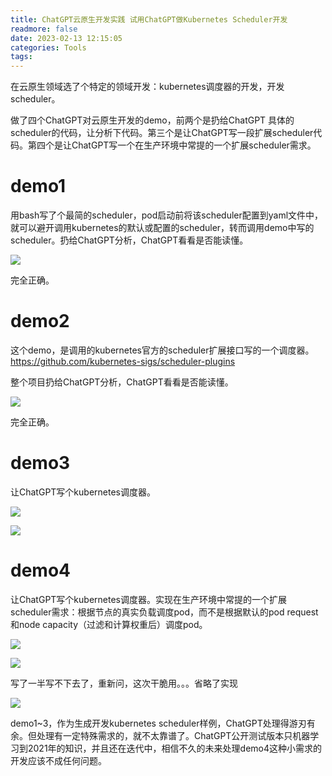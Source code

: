```yaml
---
title: ChatGPT云原生开发实践 试用ChatGPT做Kubernetes Scheduler开发
readmore: false
date: 2023-02-13 12:15:05
categories: Tools
tags:
---
```


在云原生领域选了个特定的领域开发：kubernetes调度器的开发，开发scheduler。

做了四个ChatGPT对云原生开发的demo，前两个是扔给ChatGPT 具体的scheduler的代码，让分析下代码。第三个是让ChatGPT写一段扩展scheduler代码。第四个是让ChatGPT写一个在生产环境中常提的一个扩展scheduler需求。

# demo1

用bash写了个最简的scheduler，pod启动前将该scheduler配置到yaml文件中，就可以避开调用kubernetes的默认或配置的scheduler，转而调用demo中写的scheduler。扔给ChatGPT分析，ChatGPT看看是否能读懂。

![](/images/chatgpt-scheduler/2023-02-13-11-29-04.png)

完全正确。

# demo2

这个demo，是调用的kubernetes官方的scheduler扩展接口写的一个调度器。 https://github.com/kubernetes-sigs/scheduler-plugins

整个项目扔给ChatGPT分析，ChatGPT看看是否能读懂。

![](/images/chatgpt-scheduler/2023-02-13-11-59-44.png)

完全正确。

# demo3

让ChatGPT写个kubernetes调度器。

![](/images/chatgpt-scheduler/2023-02-13-12-03-49.png)

![](/images/chatgpt-scheduler/2023-02-13-12-04-16.png)

# demo4

让ChatGPT写个kubernetes调度器。实现在生产环境中常提的一个扩展scheduler需求：根据节点的真实负载调度pod，而不是根据默认的pod request和node capacity（过滤和计算权重后）调度pod。

![](/images/chatgpt-scheduler/2023-02-13-12-20-45.png)

![](/images/chatgpt-scheduler/2023-02-13-12-21-10.png)

写了一半写不下去了，重新问，这次干脆用。。。省略了实现

![](/images/chatgpt-scheduler/2023-02-13-12-22-14.png)


demo1~3，作为生成开发kubernetes scheduler样例，ChatGPT处理得游刃有余。但处理有一定特殊需求的，就不太靠谱了。ChatGPT公开测试版本只机器学习到2021年的知识，并且还在迭代中，相信不久的未来处理demo4这种小需求的开发应该不成任何问题。